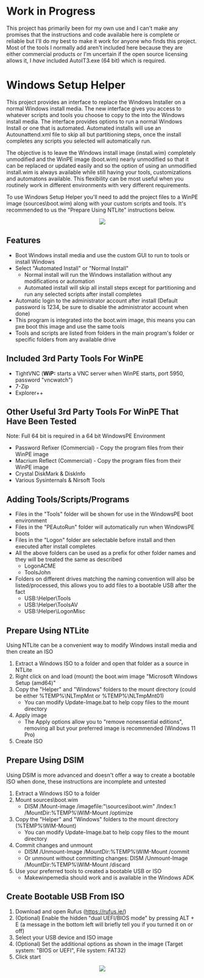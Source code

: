 # Work in Progress
This project has primarily been for my own use and I can't make any promises that the instructions and code available here is complete or reliable but I'll do my best to make it work for anyone who finds this project. Most of the tools I normally add aren't included here because they are either commercial products or I'm uncertain if the open source licensing allows it, I *have* included AutoIT3.exe (64 bit) which is required.

# Windows Setup Helper
This project provides an interface to replace the Windows Installer on a normal Windows install media. The new interface gives you access to whatever scripts and tools you choose to copy to the into the Windows install media. The interface provides options to run a normal Windows Install or one that is automated. Automated installs will use an Autounattend.xml file to skip all but partitioning steps, once the install completes any scripts you selected will automatically run.

The objective is to leave the Windows install image (install.wim) completely unmodified and the WinPE image (boot.wim) nearly unmodified so that it can be replaced or updated easily and so the option of using an unmodified install.wim is always available while still having your tools, customizations and automatons available. This flexibility can be most useful when you routinely work in different environments with very different requirements.

To use Windows Setup Helper you'll need to add the project files to a WinPE image (sources\boot.wim) along with your custom scripts and tools. It's recommended to us the "Prepare Using NTLite" instructions below.

<p align="center">
  <img src="https://raw.githubusercontent.com/jmclaren7/windows-setup-helper/master/Extra/Screenshot1.png?raw=true">
</p>

## Features
* Boot Windows install media and use the custom GUI to run to tools or install Windows
* Select "Automated Install" or "Normal Install"
  * Normal install will run the Windows installation without any modifications or automation
  * Automated install will skip all install steps except for partitioning and run any selected scripts after install completes
* Automatic login to the administrator account after install (Default password is 1234, be sure to disable the administrator account when done)
* This program is integrated into the boot.wim image, this means you can pxe boot this image and use the same tools
* Tools and scripts are listed from folders in the main program's folder or specific folders from any available drive

## Included 3rd Party Tools For WinPE
* TightVNC (**WiP:** starts a VNC server when WinPE starts, port 5950, password "vncwatch")
* 7-Zip
* Explorer++

## Other Useful 3rd Party Tools For WinPE That Have Been Tested  
Note: Full 64 bit is required in a 64 bit WindowsPE Environment
* Password Refixer (Commercial) - Copy the program files from their WinPE image
* Macrium Reflect (Commercial) - Copy the program files from their WinPE image
* Crystal DiskMark & DiskInfo
* Various Sysinternals & Nirsoft Tools

## Adding Tools/Scripts/Programs
* Files in the "Tools" folder will be shown for use in the WindowsPE boot environment
* Files in the "PEAutoRun" folder will automatically run when WindowsPE boots
* Files in the "Logon" folder are selectable before install and then executed after install completes
* All the above folders can be used as a prefix for other folder names and they will be treated the same as described
	* LogonACME
	* ToolsJohn
* Folders on different drives matching the naming convention will also be listed/processed, this allows you to add files to a bootable USB after the fact
	* USB:\Helper\Tools
	* USB:\Helper\ToolsAV
	* USB:\Helper\LogonMisc

## Prepare Using NTLite
Using NTLite can be a convenient way to modify Windows install media and then create an ISO
1. Extract a Windows ISO to a folder and open that folder as a source in NTLite
2. Right click on and load (mount) the boot.wim image "Microsoft Windows Setup (amd64)"
3. Copy the "Helper" and "Windows" folders to the mount directory (could be either %TEMP%\NLTmpMnt or %TEMP%\NLTmpMnt01)
	* You can modify Update-Image.bat to help copy files to the mount directory
4. Apply image
	* The Apply options allow you to "remove nonessential editions", removing all but your preferred image is recommended (Windows 11 Pro)
5. Create ISO

## Prepare Using DSIM
Using DSIM is more advanced and doesn't offer a way to create a bootable ISO when done, these instructions are incomplete and untested
1. Extract a Windows ISO to a folder
2. Mount sources\boot.wim
	* DISM /Mount-image /imagefile:"<path>\sources\boot.wim" /Index:1 /MountDir:%TEMP%\WIM-Mount /optimize
3. Copy the "Helper" and "Windows" folders to the mount directory (%TEMP%\WIM-Mount)
	* You can modify Update-Image.bat to help copy files to the mount directory
4. Commit changes and unmount
	* DISM /Unmount-Image /MountDir:%TEMP%\WIM-Mount /commit
	* Or unmount without committing changes: DISM /Unmount-Image /MountDir:%TEMP%\WIM-Mount /discard
5. Use your preferred tools to created a bootable USB or ISO
	* Makewinpemedia should work and is available in the Windows ADK

## Create Bootable USB From ISO
1. Download and open Rufus (https://rufus.ie/)
2. (Optional) Enable the hidden "dual UEFI/BIOS mode" by pressing ALT + E (a message in the bottom left will briefly tell you if you turned it on or off)
3. Select your USB device and ISO image
4. (Optional) Set the additional options as shown in the image (Target system: "BIOS or UEFI", File system: FAT32)
5. Click start

<p align="center">
  <img src="https://raw.githubusercontent.com/jmclaren7/windows-setup-helper/master/Extra/Rufus1.png?raw=true">
</p>